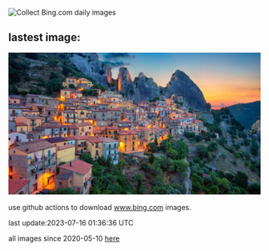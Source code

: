 ![Collect Bing.com daily images](https://github.com/counter2015/bing-daily-images/workflows/Collect%20Bing.com%20daily%20images/badge.svg)
## lastest image:
![](images/CastelmazzanoSunrise.jpg)

use github actions to download www.bing.com images.

last update:2023-07-16 01:36:36 UTC

all images since 2020-05-10 [here](https://github.com/counter2015/bing-daily-images/tree/master/images) 
